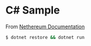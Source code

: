 # C# Sample

From [Nethereum Documentation](http://docs.nethereum.com/en/latest/getting-started/)

```bash
$ dotnet restore && dotnet run
```